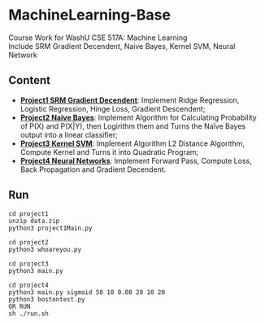 # MachineLearning-Base
Course Work for WashU CSE 517A: Machine Learning  
Include SRM Gradient Decendent, Naive Bayes, Kernel SVM, Neural Network

## Content
* **[Project1 SRM Gradient Decendent](https://classes.cec.wustl.edu/~SEAS-SVC-CSE517A/sp20/projects/01SRM.html)**: Implement Ridge Regression, Logistic Regression, Hinge Loss, Gradient Descendent;
* **[Project2 Naive Bayes](https://classes.cec.wustl.edu/~SEAS-SVC-CSE517A/sp20/projects/02NaiveBayes.html)**: Implement Algorithm for Calculating Probability of P(X) and P(X|Y), then Logirithm them and Turns the Naïve Bayes output into a linear classifier;
* **[Project3 Kernel SVM](https://classes.cec.wustl.edu/~SEAS-SVC-CSE517A/sp20/projects/03kernelsvms.html)**: Implement Algorithm L2 Distance Algorithm, Compute Kernel and Turns it into Quadratic Program;
* **[Project4 Neural Networks](https://classes.cec.wustl.edu/~SEAS-SVC-CSE517A/sp20/projects/04Neuralnetworks.html)**: Implement Forward Pass, Compute Loss, Back Propagation and Gradient Decendent.

## Run
```
cd project1
unzip data.zip
python3 project1Main.py
```
```
cd project2
python3 whoareyou.py
```
```
cd project3
python3 main.py
```
```
cd project4
python3 main.py sigmoid 50 10 0.08 20 10 20
python3 bostontest.py
OR RUN
sh ./run.sh
```